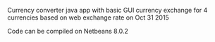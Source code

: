 Currency converter java app with basic GUI currency exchange for 4 currencies based on web exchange rate on Oct 31 2015

Code can be compiled on Netbeans 8.0.2
